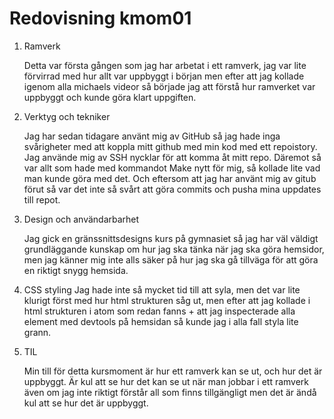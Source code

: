 ---
---
Redovisning kmom01
=========================

1. Ramverk

    Detta var första gången som jag har arbetat i ett ramverk, jag var lite förvirrad med hur allt var uppbyggt i början men efter att jag kollade igenom alla michaels videor så började jag att förstå hur ramverket var uppbyggt och kunde göra klart uppgiften.

2. Verktyg och tekniker

    Jag har sedan tidagare använt mig av GitHub så jag hade inga svårigheter med att koppla mitt github med min kod med ett repoistory. Jag använde mig av SSH nycklar för att komma åt mitt repo. Däremot så var allt som hade med kommandot Make nytt för mig, så kollade lite vad man kunde göra med det.
    Och eftersom att jag har använt mig av gitub förut så var det inte så svårt att göra commits och pusha mina uppdates till repot.

3. Design och användarbarhet

    Jag gick en gränssnittsdesigns kurs på gymnasiet så jag har väl väldigt grundläggande kunskap om hur jag ska tänka när jag ska göra hemsidor, men jag känner mig inte alls säker på hur jag ska gå tillväga för att göra en riktigt snygg hemsida.

4. CSS styling
    Jag hade inte så mycket tid till att syla, men det var lite klurigt först med hur html strukturen såg ut, men efter att jag kollade i html strukturen i atom som redan fanns + att jag inspecterade alla element med devtools på hemsidan så kunde jag i alla fall styla lite grann.
5. TIL

    Min till för detta kursmoment är hur ett ramverk kan se ut, och hur det  är uppbyggt. Är kul att se hur det kan se ut när man jobbar i ett ramverk även om jag inte riktigt förstår all som finns tillgängligt men det är ändå kul att se hur det är uppbyggt.
